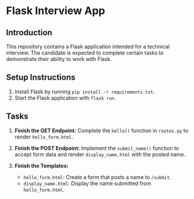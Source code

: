 # Flask Interview App

## Introduction
This repository contains a Flask application intended for a technical interview. The candidate is expected to complete certain tasks to demonstrate their ability to work with Flask.

## Setup Instructions
1. Install Flask by running `pip install -r requirements.txt`.
2. Start the Flask application with `flask run`.

## Tasks
1. **Finish the GET Endpoint:** Complete the `hello()` function in `routes.py` to render `hello_form.html`.

2. **Finish the POST Endpoint:** Implement the `submit_name()` function to accept form data and render `display_name.html` with the posted name.

3. **Finish the Templates:**
   - `hello_form.html`: Create a form that posts a name to `/submit`.
   - `display_name.html`: Display the name submitted from `hello_form.html`.
